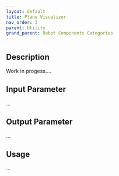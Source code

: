 ```yaml
---
layout: default
title: Plane Visualizer
nav_order: 3
parent: Utility
grand_parent: Robot Components Categories
---
```


## Description

Work in progess....

## Input Parameter

...

## Output Parameter

...

## Usage

...
